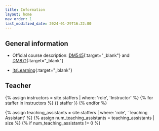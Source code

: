 ```yaml
---
title: Information
layout: home
nav_order: 1
last_modified_date: 2024-01-29T16:22:00
---
```




## General information


- Official course description: [DM545](https://odin.sdu.dk/sitecore/index.php?a=searchfagbesk&internkode=dm545&lang=en){:target="_blank"} and [DM871](https://odin.sdu.dk/sitecore/index.php?a=searchfagbesk&internkode=dm871&lang=en){:target="_blank"}

- [ItsLearning](https://sdu.itslearning.com/main.aspx?CourseID=35654){:target="_blank"}




## Teacher

{% assign instructors = site.staffers | where: 'role', 'Instructor' %}
{% for staffer in instructors %}
{{ staffer }}
{% endfor %}

{% assign teaching_assistants = site.staffers | where: 'role', 'Teaching Assistant' %}
{% assign num_teaching_assistants = teaching_assistants | size %}
{% if num_teaching_assistants != 0 %}

<!--

## Instructors

{% for staffer in teaching_assistants %}
{{ staffer }}
{% endfor %}
{% endif %}

-->




